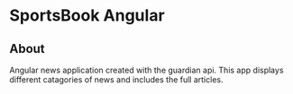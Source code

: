 SportsBook Angular
==============

<h2>About</h2>

Angular news application created with the guardian api. This app displays different catagories of news and includes the full articles.